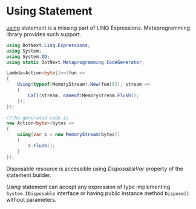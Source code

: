 Using Statement
====
[using](https://docs.microsoft.com/en-us/dotnet/csharp/language-reference/keywords/using-statement) statement is a missing part of LINQ Expressions. Metaprogramming library provides such support. 

```csharp
using DotNext.Linq.Expressions;
using System;
using System.IO;
using static DotNext.Metaprogramming.CodeGenerator;

Lambda<Action<byte[]>>(fun => 
{
    Using(typeof(MemoryStream).New(fun[0]), stream => 
    {
        Call(stream, nameof(MemoryStream.Flush));
    });
});

//the generated code is
new Action<byte>(bytes =>
{
    using(var s = new MemoryStream(bytes))
    {
        s.Flush();
    }
});
```

Disposable resource is accessible using _DisposableVar_ property of the statement builder. 

_Using_ statement can accept any expression of type implementing `System.IDisposable` interface or having public instance method `Dispose()` without parameters.